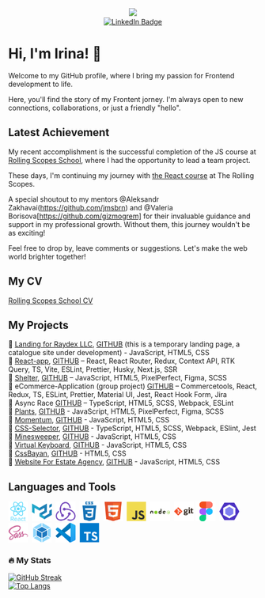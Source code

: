 <div align="center">
  <img src="https://media.giphy.com/media/3kPDmoWdBpQPNhCnUG/giphy.gif" width="300"/>    
  <div id="badges">
  <a href="https://www.linkedin.com/in/irina-konovalchuk">
    <img src="https://img.shields.io/badge/LinkedIn-blue?style=for-the-badge&logo=linkedin&logoColor=white" alt="LinkedIn Badge"/>
  </a>
</div>
</div>

# Hi, I'm Irina! 👋

Welcome to my GitHub profile, where I bring my passion for Frontend development to life.

Here, you'll find the story of my Frontent jorney. I'm always open to new connections, collaborations, or just a friendly "hello".

## Latest Achievement
My recent accomplishment is the successful completion of the JS course at [Rolling Scopes School](https://rs.school/js/), where I had the opportunity to lead a team project.

These days, I'm continuing my journey with  [the React course](https://rs.school/react/) at The Rolling Scopes.

A special shoutout to my mentors @Aleksandr Zakhavai(https://github.com/jmsbrn) and @Valeria Borisova[https://github.com/gizmogrem] for their invaluable guidance and support in my professional growth. Without them, this journey wouldn't be as exciting!

Feel free to drop by, leave comments or suggestions. Let's make the web world brighter together!


## My CV
[Rolling Scopes School CV](https://app.rs.school/cv/f7556a72-e9b3-421f-ba7d-4893c53a611f)


## My Projects
:pushpin: [Landing for Raydex LLC](https://raydexkz.com/),  [GITHUB](https://github.com/Irina0313/raydex) (this is a temporary landing page, a catalogue site under development) - JavaScript, HTML5, CSS     
:pushpin: [React-app](https://rs.school/js/),  [GITHUB](https://github.com/Irina0313/react-app) – React, React Router, Redux, Context API, RTK Query, TS, Vite, ESLint, Prettier, Husky, Next.js, SSR     
:pushpin: [Shelter](https://rolling-scopes-school.github.io/irina0313-JSFE2023Q1/shelter/),  [GITHUB](https://github.com/Irina0313/RSS-JS-course-repo/pull/6) – JavaScript, HTML5, PixelPerfect, Figma, SCSS     
:pushpin: eCommerce-Application (group project) [GITHUB](https://github.com/Irina0313/eCommerce-Application)  – Commercetools, React, Redux, TS, ESLint, Prettier, Material UI, Jest, React Hook Form, Jira     
:pushpin: Async Race [GITHUB](https://github.com/Irina0313/RSS-JS-course-repo/pull/6)  – TypeScript, HTML5, SCSS, Webpack, ESLint     
:pushpin: [Plants](https://rolling-scopes-school.github.io/irina0313-JSFEPRESCHOOL2022Q4/plants/),  [GITHUB](https://github.com/Irina0313/RSS-JS-preschool-cource-repo/pull/2)  - JavaScript, HTML5, PixelPerfect, Figma, SCSS     
:pushpin: [Momentum](https://rolling-scopes-school.github.io/irina0313-JSFEPRESCHOOL2022Q4/momentum),  [GITHUB](https://github.com/Irina0313/RSS-JS-preschool-cource-repo/pull/2) - JavaScript, HTML5, CSS     
:pushpin: [CSS-Selector](https://rolling-scopes-school.github.io/irina0313-JSFE2023Q1/RSS-CSS-Selectors/),  [GITHUB](https://github.com/Irina0313/RSS-JS-preschool-cource-repo/pull/1) - TypeScript, HTML5, SCSS, Webpack, ESlint, Jest     
:pushpin: [Minesweeper](https://rolling-scopes-school.github.io/irina0313-JSFE2023Q1/minesweeper/),  [GITHUB](https://github.com/Irina0313/RSS-JS-course-repo/pull/5) - JavaScript, HTML5, CSS     
:pushpin: [Virtual Keyboard](https://irina0313.github.io/virtual-keyboard/),  [GITHUB](https://github.com/Irina0313/RSS-JS-course-repo/pull/5)   - JavaScript, HTML5, CSS     
:pushpin: [CssBayan](https://irina0313.github.io/cssBayan/cssBayan/index.html),  [GITHUB](https://github.com/Irina0313/cssBayan/pull/1) - HTML5, CSS     
:pushpin: [Website For Estate Agency](https://irina0313.github.io/Diplom_project/),  [GITHUB](https://github.com/Irina0313/Diplom_project) - JavaScript, HTML5, CSS    

## Languages and Tools
<div>
  <img src="https://github.com/devicons/devicon/blob/master/icons/react/react-original-wordmark.svg" title="React" alt="React" width="40" height="40"/>&nbsp;
  <img src="https://github.com/devicons/devicon/blob/master/icons/materialui/materialui-original.svg" title="Material UI" alt="Material UI" width="40" height="40"/>&nbsp;
  <img src="https://github.com/devicons/devicon/blob/master/icons/redux/redux-original.svg" title="Redux" alt="Redux " width="40" height="40"/>&nbsp;
  <img src="https://github.com/devicons/devicon/blob/master/icons/css3/css3-plain-wordmark.svg"  title="CSS3" alt="CSS" width="40" height="40"/>&nbsp;
  <img src="https://github.com/devicons/devicon/blob/master/icons/html5/html5-original.svg" title="HTML5" alt="HTML" width="40" height="40"/>&nbsp;
  <img src="https://github.com/devicons/devicon/blob/master/icons/javascript/javascript-original.svg" title="JavaScript" alt="JavaScript" width="40" height="40"/>&nbsp;
  <img src="https://github.com/devicons/devicon/blob/master/icons/nodejs/nodejs-original-wordmark.svg" title="NodeJS" alt="NodeJS" width="40" height="40"/>&nbsp;
  <img src="https://github.com/devicons/devicon/blob/master/icons/git/git-original-wordmark.svg" title="Git" **alt="Git" width="40" height="40"/>
  <img src="https://github.com/devicons/devicon/blob/master/icons/figma/figma-original.svg" title="Figma" alt="Figma" width="40" height="40"/>&nbsp;
  <img src="https://github.com/devicons/devicon/blob/master/icons/eslint/eslint-original.svg" title="ESLint" alt="ESLint" width="40" height="40"/>&nbsp;
  <img src="https://github.com/devicons/devicon/blob/master/icons/sass/sass-original.svg" title="Sass" alt="Sass" width="40" height="40"/>&nbsp;
  <img src="https://github.com/devicons/devicon/blob/master/icons/webpack/webpack-original.svg" title="Webpack" alt="Webpack" width="40" height="40"/>&nbsp;
  <img src="https://github.com/devicons/devicon/blob/master/icons/vscode/vscode-original.svg" title="VSCode" alt="VSCode" width="40" height="40"/>&nbsp;
  <img src="https://github.com/devicons/devicon/blob/master/icons/typescript/typescript-original.svg" title="TS" alt="TS" width="40" height="40"/>&nbsp;
</div>

### :fire: My Stats
[![GitHub Streak](http://github-readme-streak-stats.herokuapp.com?user=Irina0313&theme=dark&background=000000)](https://git.io/streak-stats)     
[![Top Langs](https://github-readme-stats.vercel.app/api/top-langs/?username=Irina0313&layout=compact&theme=vision-friendly-dark)](https://github.com/anuraghazra/github-readme-stats)

